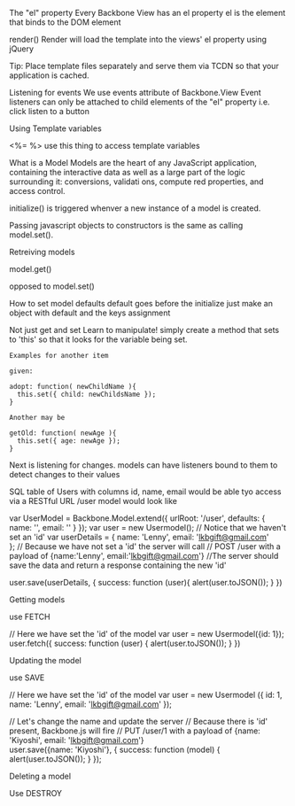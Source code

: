 The "el" property
  Every Backbone View has an el property
  el is the element that binds to the DOM element
  
render()
  Render will load the template into the views' el property using jQuery
  
Tip: Place template files separately and serve them via TCDN so that your application is cached.

Listening for events
  We use events attribute of Backbone.View
    Event listeners can only be attached to child elements of the "el" property
    i.e. click listen to a button
    
Using Template variables

<%= %> use this thing to access template variables

What is a Model
  Models are the heart of any JavaScript application, containing the interactive data as well as a large part of the logic surrounding it: conversions, validati
  ons, compute red properties, and access control.
  
  
  initialize() is triggered whenver a new instance of a model is created. 
  
  
  Passing javascript objects to constructors is the same as calling model.set().
  
  Retreiving models
  
  model.get()
  
  opposed to model.set()
  
  How to set model defaults
    default goes before the initialize
    just make an object with default and the keys assignment
    
  Not just get and set 
  Learn to manipulate!
    simply create a method that sets to 'this' so that it looks for the variable being set.
    
    Examples for another item
    
    given:
    
    adopt: function( newChildName ){
      this.set({ child: newChildsName });
    }
    
    Another may be
    
    getOld: function( newAge ){
      this.set({ age: newAge });
    }
  
  Next is listening for changes.
    models can have listeners bound to them to detect changes to their values
    
  SQL table of Users with columns id, name, email would be able tyo access via a RESTful URL /user
  model would look like
  
  var UserModel = Backbone.Model.extend({
    urlRoot: '/user',
    defaults: {
      name: '',
      email: ''
    }
  });
  var user = new Usermodel();
  // Notice that we haven't set an 'id'
  var userDetails = {
    name: 'Lenny',
    email: 'lkbgift@gmail.com'  
  };
  // Because we have not set a 'id' the server will call
  // POST /user with a payload of {name:'Lenny', email:'lkbgift@gmail.com'}
  //The server should save the data and return a response containing the new 'id'
  
  user.save(userDetails, {
    success: function (user){
      alert(user.toJSON());
    }
  })
  
  
  Getting models
  
  use FETCH
  
  // Here we have set the 'id' of the model
  var user = new Usermodel({id: 1});
  user.fetch({
    success: function (user) {
      alert(user.toJSON());
    }
  })
  
  Updating the model
  
  use SAVE
  
  // Here we have set the 'id' of the model
  var user = new Usermodel ({
    id: 1,
    name: 'Lenny',
    email: 'lkbgift@gmail.com'
  });
    
  // Let's change the name and update the server
  // Because there is 'id' present, Backbone.js will fire
  // PUT /user/1 with a payload of {name: 'Kiyoshi', email: 'lkbgift@gmail.com'}  
  user.save({name: 'Kiyoshi'}, {
    success: function (model) {
      alert(user.toJSON());
    }
  });
  
  Deleting a model
  
  Use DESTROY